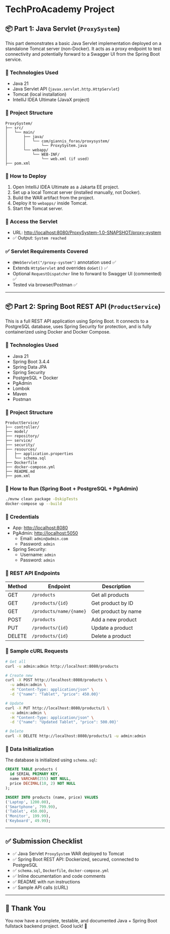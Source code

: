 # TechProAcademy Project

## 📦 Part 1: Java Servlet (`ProxySystem`)

This part demonstrates a basic Java Servlet implementation deployed on a standalone Tomcat server (non-Docker). It acts as a proxy endpoint to test connectivity and potentially forward to a Swagger UI from the Spring Boot service.

### 🧱 Technologies Used

- Java 21
- Java Servlet API (`javax.servlet.http.HttpServlet`)
- Tomcat (local installation)
- IntelliJ IDEA Ultimate (JavaX project)

### 📁 Project Structure

```
ProxySystem/
├── src/
│   └── main/
│       ├── java/
│       │   └── com/giannis_foras/proxysystem/
│       │       └── ProxySystem.java
│       └── webapp/
│           └── WEB-INF/
│               └── web.xml (if used)
├── pom.xml
```

### 🚀 How to Deploy

1. Open IntelliJ IDEA Ultimate as a Jakarta EE project.
2. Set up a local Tomcat server (installed manually, not Docker).
3. Build the WAR artifact from the project.
4. Deploy it to `webapps/` inside Tomcat.
5. Start the Tomcat server.

### 📌 Access the Servlet

- URL: [http://localhost:8080/ProxySystem-1.0-SNAPSHOT/proxy-system](http://localhost:8080/ProxySystem-1.0-SNAPSHOT/proxy-system)
- ✅ Output: `System reached`

### ✅ Servlet Requirements Covered

- `@WebServlet("/proxy-system")` annotation used ✅
- Extends `HttpServlet` and overrides `doGet()` ✅
- Optional `RequestDispatcher` line to forward to Swagger UI (commented) ✅
- Tested via browser/Postman ✅

---

## 📦 Part 2: Spring Boot REST API (`ProductService`)

This is a full REST API application using Spring Boot. It connects to a PostgreSQL database, uses Spring Security for protection, and is fully containerized using Docker and Docker Compose.

### 🧱 Technologies Used

- Java 21
- Spring Boot 3.4.4
- Spring Data JPA
- Spring Security
- PostgreSQL + Docker
- PgAdmin
- Lombok
- Maven
- Postman

### 📁 Project Structure

```
ProductService/
├── controller/
├── model/
├── repository/
├── service/
├── security/
├── resources/
│   ├── application.properties
│   └── schema.sql
├── Dockerfile
├── docker-compose.yml
├── README.md
├── pom.xml
```

### 🚀 How to Run (Spring Boot + PostgreSQL + PgAdmin)

```bash
./mvnw clean package -DskipTests
docker-compose up --build
```

### 🔐 Credentials

- App: [http://localhost:8080](http://localhost:8080)
- PgAdmin: [http://localhost:5050](http://localhost:5050)
  - Email: `admin@admin.com`
  - Password: `admin`
- Spring Security:
  - Username: `admin`
  - Password: `admin`

### 🧩 REST API Endpoints

| Method | Endpoint                | Description         |
| ------ | ----------------------- | ------------------- |
| GET    | `/products`             | Get all products    |
| GET    | `/products/{id}`        | Get product by ID   |
| GET    | `/products/name/{name}` | Get product by name |
| POST   | `/products`             | Add a new product   |
| PUT    | `/products/{id}`        | Update a product    |
| DELETE | `/products/{id}`        | Delete a product    |

### 🧪 Sample cURL Requests

```bash
# Get all
curl -u admin:admin http://localhost:8080/products

# Create new
curl -X POST http://localhost:8080/products \
  -u admin:admin \
  -H "Content-Type: application/json" \
  -d '{"name": "Tablet", "price": 450.00}'

# Update
curl -X PUT http://localhost:8080/products/1 \
  -u admin:admin \
  -H "Content-Type: application/json" \
  -d '{"name": "Updated Tablet", "price": 500.00}'

# Delete
curl -X DELETE http://localhost:8080/products/1 -u admin:admin
```

### 🧾 Data Initialization

The database is initialized using `schema.sql`:

```sql
CREATE TABLE products (
  id SERIAL PRIMARY KEY,
  name VARCHAR(255) NOT NULL,
  price DECIMAL(10, 2) NOT NULL
);

INSERT INTO products (name, price) VALUES
('Laptop', 1200.00),
('Smartphone', 799.99),
('Tablet', 450.00),
('Monitor', 199.99),
('Keyboard', 49.99);
```

---

## ✅ Submission Checklist

- ✅ Java Servlet `ProxySystem` WAR deployed to Tomcat
- ✅ Spring Boot REST API: Dockerized, secured, connected to PostgreSQL
- ✅ `schema.sql`, `Dockerfile`, `docker-compose.yml`
- ✅ Inline documentation and code comments
- ✅ README with run instructions
- ✅ Sample API calls (cURL)

---

## 🙌 Thank You

You now have a complete, testable, and documented Java + Spring Boot fullstack backend project. Good luck! 🚀

